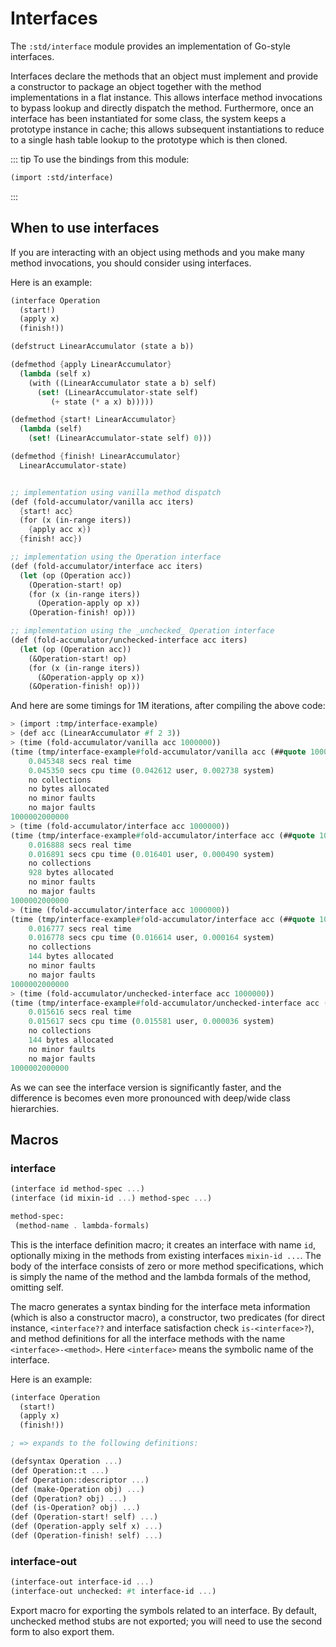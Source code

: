 # Interfaces

The `:std/interface` module provides an implementation of Go-style
interfaces.

Interfaces declare the methods that an object must implement and
provide a constructor to package an object together with the method
implementations in a flat instance. This allows interface method
invocations to bypass lookup and directly dispatch the method.
Furthermore, once an interface has been instantiated for some class,
the system keeps a prototype instance in cache; this allows subsequent
instantiations to reduce to a single hash table lookup to the
prototype which is then cloned.

::: tip To use the bindings from this module:
```scheme
(import :std/interface)
```
:::


## When to use interfaces

If you are interacting with an object using methods and you make many
method invocations, you should consider using interfaces.

Here is an example:
```scheme
(interface Operation
  (start!)
  (apply x)
  (finish!))

(defstruct LinearAccumulator (state a b))

(defmethod {apply LinearAccumulator}
  (lambda (self x)
    (with ((LinearAccumulator state a b) self)
      (set! (LinearAccumulator-state self)
         (+ state (* a x) b)))))

(defmethod {start! LinearAccumulator}
  (lambda (self)
    (set! (LinearAccumulator-state self) 0)))

(defmethod {finish! LinearAccumulator}
  LinearAccumulator-state)


;; implementation using vanilla method dispatch
(def (fold-accumulator/vanilla acc iters)
  {start! acc}
  (for (x (in-range iters))
    {apply acc x})
  {finish! acc})

;; implementation using the Operation interface
(def (fold-accumulator/interface acc iters)
  (let (op (Operation acc))
    (Operation-start! op)
    (for (x (in-range iters))
      (Operation-apply op x))
    (Operation-finish! op)))

;; implementation using the _unchecked_ Operation interface
(def (fold-accumulator/unchecked-interface acc iters)
  (let (op (Operation acc))
    (&Operation-start! op)
    (for (x (in-range iters))
      (&Operation-apply op x))
    (&Operation-finish! op)))
```

And here are some timings for 1M iterations, after compiling the above code:
```scheme
> (import :tmp/interface-example)
> (def acc (LinearAccumulator #f 2 3))
> (time (fold-accumulator/vanilla acc 1000000))
(time (tmp/interface-example#fold-accumulator/vanilla acc (##quote 1000000)))
    0.045348 secs real time
    0.045350 secs cpu time (0.042612 user, 0.002738 system)
    no collections
    no bytes allocated
    no minor faults
    no major faults
1000002000000
> (time (fold-accumulator/interface acc 1000000))
(time (tmp/interface-example#fold-accumulator/interface acc (##quote 1000000)))
    0.016888 secs real time
    0.016891 secs cpu time (0.016401 user, 0.000490 system)
    no collections
    928 bytes allocated
    no minor faults
    no major faults
1000002000000
> (time (fold-accumulator/interface acc 1000000))
(time (tmp/interface-example#fold-accumulator/interface acc (##quote 1000000)))
    0.016777 secs real time
    0.016778 secs cpu time (0.016614 user, 0.000164 system)
    no collections
    144 bytes allocated
    no minor faults
    no major faults
1000002000000
> (time (fold-accumulator/unchecked-interface acc 1000000))
(time (tmp/interface-example#fold-accumulator/unchecked-interface acc (##quote 1000000)))
    0.015616 secs real time
    0.015617 secs cpu time (0.015581 user, 0.000036 system)
    no collections
    144 bytes allocated
    no minor faults
    no major faults
1000002000000
```

As we can see the interface version is significantly faster, and the
difference is becomes even more pronounced with deep/wide class
hierarchies.

## Macros
### interface
```scheme
(interface id method-spec ...)
(interface (id mixin-id ...) method-spec ...)

method-spec:
 (method-name . lambda-formals)
```

This is the interface definition macro; it creates an interface with
name `id`, optionally mixing in the methods from existing interfaces
`mixin-id ...`.  The body of the interface consists of zero or more
method specifications, which is simply the name of the method and the
lambda formals of the method, omitting self.

The macro generates a syntax binding for the interface meta
information (which is also a constructor macro), a constructor, two
predicates (for direct instance, `<interface??` and interface
satisfaction check `is-<interface>?`), and method definitions for all
the interface methods with the name `<interface>-<method>`. Here
`<interface>` means the symbolic name of the interface.

Here is an example:
```scheme
(interface Operation
  (start!)
  (apply x)
  (finish!))

; => expands to the following definitions:

(defsyntax Operation ...)
(def Operation::t ...)
(def Operation::descriptor ...)
(def (make-Operation obj) ...)
(def (Operation? obj) ...)
(def (is-Operation? obj) ...)
(def (Operation-start! self) ...)
(def (Operation-apply self x) ...)
(def (Operation-finish! self) ...)
```


### interface-out
```scheme
(interface-out interface-id ...)
(interface-out unchecked: #t interface-id ...)
```

Export macro for exporting the symbols related to an interface.
By default, unchecked method stubs are not exported; you will need to
use the second form to also export them.
